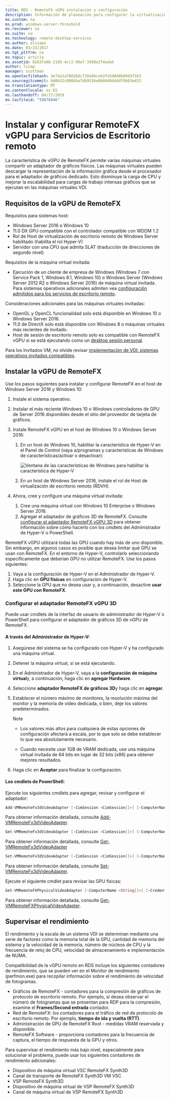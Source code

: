 ```yaml
---
title: RDS - RemoteFX vGPU instalación y configuración
description: Información de planeación para configurar la virtualización de gráficos de vGPU de RemoteFX.
ms.custom: na
ms.prod: windows-server-threshold
ms.reviewer: na
ms.suite: na
ms.technology: remote-desktop-services
ms.author: elizapo
ms.date: 03/23/2017
ms.tgt_pltfrm: na
ms.topic: article
ms.assetid: 0263fa6b-2185-4cc3-99ef-3588e2f4ada5
author: lizap
manager: scottman
ms.openlocfilehash: 3e7da1a70826dc720a96ceb3fe5d04868943f163
ms.sourcegitcommit: 0d0b32c8986ba7db9536e0b8648d4ddf9b03e452
ms.translationtype: MT
ms.contentlocale: es-ES
ms.lasthandoff: 04/17/2019
ms.locfileid: "59876846"
---
```

# <a name="set-up-and-configure-remotefx-vgpu-for-remote-desktop-services"></a>Instalar y configurar RemoteFX vGPU para Servicios de Escritorio remoto


La característica de vGPU de RemoteFX permite varias máquinas virtuales compartir un adaptador de gráficos físicos. Las máquinas virtuales pueden descargar la representación de la información gráfica desde el procesador para el adaptador de gráficos dedicado. Esto disminuye la carga de CPU y mejorar la escalabilidad para cargas de trabajo intensas gráficos que se ejecutan en las máquinas virtuales VDI. 

## <a name="remotefx-vgpu-requirements"></a>Requisitos de la vGPU de RemoteFX

Requisitos para sistemas host: 

- Windows Server 2016 o Windows 10
- 11.0 DX GPU compatible con el controlador compatible con WDDM 1.2 
- Rol de Host de virtualización de escritorio remoto de Windows Server habilitado (habilita el rol Hyper-V) 
- Servidor con una CPU que admita SLAT (traducción de direcciones de segundo nivel) 

Requisitos de la máquina virtual invitada:

- Ejecución de un cliente de empresa de Windows (Windows 7 con Service Pack 1, Windows 8.1, Windows 10) o Windows Server (Windows Server 2012 R2 o Windows Server 2016) de máquina virtual invitada. Para sistemas operativos adicionales admiten vea [configuración admitidos para los servicios de escritorio remoto](rds-supported-config.md).

Consideraciones adicionales para las máquinas virtuales invitadas:

- OpenGL y OpenCL funcionalidad solo está disponible en Windows 10 o Windows Server 2016.  
- 11.0 de DirectX solo está disponible con Windows 8 o máquinas virtuales más recientes de invitado. 
- Host de sesión de escritorio remoto solo es compatible con RemoteFX vGPU si se está ejecutando como un [desktop sesión personal](rds-personal-session-desktops.md).

Para los Invitados VM, no olvide revisar [implementación de VDI: sistemas operativos invitados compatibles](rds-supported-config.md#vdi-deployment--supported-guest-oss).

## <a name="install-remotefx-vgpu"></a>Instalar la vGPU de RemoteFX

Use los pasos siguientes para instalar y configurar RemoteFX en el host de Windows Server 2016 y Windows 10:

1. Instale el sistema operativo.
2. Instalar el más reciente Windows 10 o Windows controladores de GPU de Server 2016 disponibles desde el sitio del proveedor de tarjeta de gráficos.
3. Instale RemoteFX vGPU en el host de Windows 10 o Windows Server 2016:
   1. En un host de Windows 10, habilitar la característica de Hyper-V en el Panel de Control (vaya a/programas y características de Windows de características/activar o desactivar):

      ![Ventana de las características de Windows para habilitar la característica de Hyper-V](media/rds-hyperv-settings.png)

   2. En un host de Windows Server 2016, instale el rol de Host de virtualización de escritorio remoto (RDVH).
   

4. Ahora, cree y configure una máquina virtual invitada:
   1. Cree una máquina virtual con Windows 10 Enterprise o Windows Server 2016.
   2. Agregar el adaptador de gráficos 3D de RemoteFX. Consulte [configurar el adaptador RemoteFX vGPU 3D](#configure-the-remotefx-vgpu-3d-adapter) para obtener información sobre cómo hacerlo con los cmdlets del Administrador de Hyper-V o PowerShell. 

RemoteFX vGPU utilizará todas las GPU cuando hay más de uno disponible. Sin embargo, en algunos casos es posible que desea limitar qué GPU se usan con RemoteFX. En el entorno de Hyper-V, controlarlo seleccionando específicamente que deberían GPU *no* utilizar RemoteFX. Use los pasos siguientes: 

   1. Vaya a la configuración de Hyper-V en el Administrador de Hyper-V.
   2. Haga clic en **GPU físicas** en configuración de Hyper-V.
   3. Seleccione la GPU que no desea usar y, a continuación, desactive **usar este GPU con RemoteFX**.


### <a name="configure-the-remotefx-vgpu-3d-adapter"></a>Configurar el adaptador RemoteFX vGPU 3D
Puede usar cmdlets de la interfaz de usuario de administrador de Hyper-V o PowerShell para configurar el adaptador de gráficos 3D de vGPU de RemoteFX. 

#### <a name="through-hyper-v-manager"></a>A través del Administrador de Hyper-V:

1. Asegúrese del sistema se ha configurado con Hyper-V y ha configurado una máquina virtual.  
2. Detener la máquina virtual, si se está ejecutando. 
3. En el Administrador de Hyper-V, vaya a la **configuración de máquina virtual**y, a continuación, haga clic en **agregar Hardware**.
4. Seleccione **adaptador RemoteFX de gráficos 3D**y haga clic en **agregar**. 
5. Establecer el número máximo de monitores, la resolución máxima del monitor y la memoria de vídeo dedicada, o bien, deje los valores predeterminados.

   > [!NOTE]
   > - Los valores más altos para cualquiera de estas opciones de configuración afectará a escala, por lo que solo se debe establecer lo que sea absolutamente necesario.
   >
   > - Cuando necesite usar 1GB de VRAM dedicada, use una máquina virtual invitada de 64 bits en lugar de 32 bits (x86) para obtener mejores resultados.
6. Haga clic en **Aceptar** para finalizar la configuración.

#### <a name="with-powershell-cmdlets"></a>Los cmdlets de PowerShell:

Ejecute los siguientes cmdlets para agregar, revisar y configurar el adaptador: 

```powershell
Add-VMRemoteFx3dVideoAdapter [-CimSession <CimSession[]>] [-ComputerName <String[]>] [-Credential <PSCredential[]>] [-VMName] <String[]> [-Passthru] [-WhatIf] [-Confirm] [<CommonParameters>]
```

Para obtener información detallada, consulte [Add-VMRemoteFx3dVideoAdapter](https://technet.microsoft.com/itpro/powershell/windows/hyper-v/add-vmremotefx3dvideoadapter).

```powershell
Get-VMRemoteFx3dVideoAdapter [-CimSession <CimSession[]>] [-ComputerName <String[]>]  [-Credential <PSCredential[]>] [-VMName] <String[]> [<CommonParameters>]
```

Para obtener información detallada, consulte [Get-VMRemoteFx3dVideoAdapter](https://technet.microsoft.com/itpro/powershell/windows/hyper-v/get-vmremotefx3dvideoadapter)

```powershell
Set-VMRemoteFx3dVideoAdapter [-CimSession <CimSession[]>] [-ComputerName <String[]>] [-Credential <PSCredential[]>] [-VMName] <String[]> [[-MonitorCount] <Byte>] [[-MaximumResolution] <String>] [[-VRAMSizeBytes] <UInt64>] [-Passthru] [-WhatIf] [-Confirm] [<CommonParameters>]
```

Para obtener información detallada, consulte [Set-VMRemoteFx3dVideoAdapter](https://technet.microsoft.com/itpro/powershell/windows/hyper-v/set-vmremotefx3dvideoadapter).

Ejecute el siguiente cmdlet para revisar las GPU físicas:

```powershell
Get-VMRemoteFXPhysicalVideoAdapter [-ComputerName <String[]>] [-Credential <PSCredential[]>] [[-Name] <String[]>] [<CommonParameters>]  
```

Para obtener información detallada, consulte [Get-VMRemoteFXPhysicalVideoAdapter](https://technet.microsoft.com/itpro/powershell/windows/hyper-v/get-vmremotefxphysicalvideoadapter).

## <a name="monitor-performance"></a>Supervisar el rendimiento

El rendimiento y la escala de un sistema VDI se determinan mediante una serie de factores como la memoria total de la GPU, cantidad de memoria del sistema y la velocidad de la memoria, número de núcleos de CPU y la frecuencia de reloj de CPU, velocidad de almacenamiento e implementación de NUMA.

Compatibilidad de la vGPU remoto en RDS incluye los siguientes contadores de rendimiento, que se pueden ver en el Monitor de rendimiento (perfmon.exe) para recopilar información sobre el rendimiento de velocidad de fotogramas.

- Gráficos de RemoteFX - contadores para la compresión de gráficos de protocolo de escritorio remoto. Por ejemplo, si desea observar el número de fotogramas que se presentan para RDP para la compresión, examine el **Frames/Second entrada** contador.
- Red de RemoteFX: los contadores para el tráfico de red de protocolo de escritorio remoto. Por ejemplo, **tiempo de ida y vuelta (RTT)**.
- Administración de GPU de RemoteFX Root - medidas VRAM reservada y disponible.
- RemoteFX Software - proporciona contadores para la frecuencia de captura, el tiempo de respuesta de la GPU y otros.

Para supervisar el rendimiento más bajo nivel, especialmente para solucionar el problema, puede usar los siguientes contadores de rendimiento adicionales:

- Dispositivo de máquina virtual VSC RemoteFX Synth3D 
- Canal de transporte de RemoteFX Synth3D VM VSC 
- VSP RemoteFX Synth3D 
- Dispositivo de máquina virtual de VSP RemoteFX Synth3D 
- Canal de máquina virtual de VSP RemoteFX Synth3D
